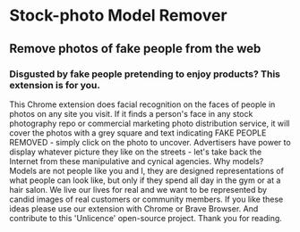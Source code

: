 # Stock-photo Model Remover
## Remove photos of fake people from the web
### Disgusted by fake people pretending to enjoy products? This extension is for you.
This Chrome extension does facial recognition on the faces of people in photos on any site you visit. If it finds a person's face in any stock photography repo or commercial marketing photo distribution service, it will cover the photos with a grey square and text indicating FAKE PEOPLE REMOVED - simply click on the photo to uncover.
Advertisers have power to display whatever picture they like on the streets - let's take back the Internet from these manipulative and cynical agencies.
Why models? Models are not people like you and I, they are designed representations of what people can look like, but only if they spend all day in the gym or at a hair salon. We live our lives for real and we want to be represented by candid images of real customers or community members.
If you like these ideas please use our extension with Chrome or Brave Browser. And contribute to this 'Unlicence' open-source project.
Thank you for reading.
